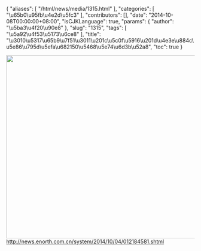 {
    "aliases": [
        "/html/news/media/1315.html"
    ],
    "categories": [
        "\u65b0\u95fb\u4e2d\u5fc3"
    ],
    "contributors": [],
    "date": "2014-10-08T00:00:00+08:00",
    "isCJKLanguage": true,
    "params": {
        "author": "\u5ba3\u4f20\u90e8"
    },
    "slug": "1315",
    "tags": [
        "\u5a92\u4f53\u5173\u6ce8"
    ],
    "title": "\u3010\u5317\u65b9\u7f51\u3011\u201c\u5c0f\u5916\u201d\u4e3e\u884c\u5e86\u795d\u5efa\u682150\u5468\u5e74\u6d3b\u52a8",
    "toc": true
}


<img
    src="https://cdn.tfls.online/mirror/full/3208dc04bb2ad1d2a4b0e20747b66089319f63b1.jpg"
    style="display:block;margin-left:auto;margin-right:auto;"
    decoding="async"
    fetchpriority="auto"
    loading="lazy"
    height="489"
    width="687"
/><http://news.enorth.com.cn/system/2014/10/04/012184581.shtml>


